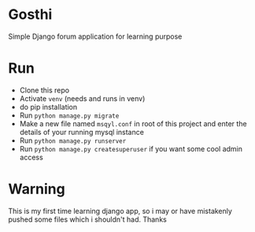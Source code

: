 # Gosthi
Simple Django forum application for learning purpose


# Run
- Clone this repo
- Activate `venv` (needs and runs in venv)
- do pip installation
- Run `python manage.py migrate`
- Make a new file named `msqyl.conf` in root of this project and enter the details of your running mysql instance
- Run `python manage.py runserver`
- Run `python manage.py createsuperuser` if you want some cool admin access


# Warning
This is my first time learning django app, so i may or have mistakenly pushed some files which i shouldn't had.
Thanks
